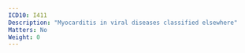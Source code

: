 ```yaml
---
ICD10: I411
Description: "Myocarditis in viral diseases classified elsewhere"
Matters: No
Weight: 0
---
```

